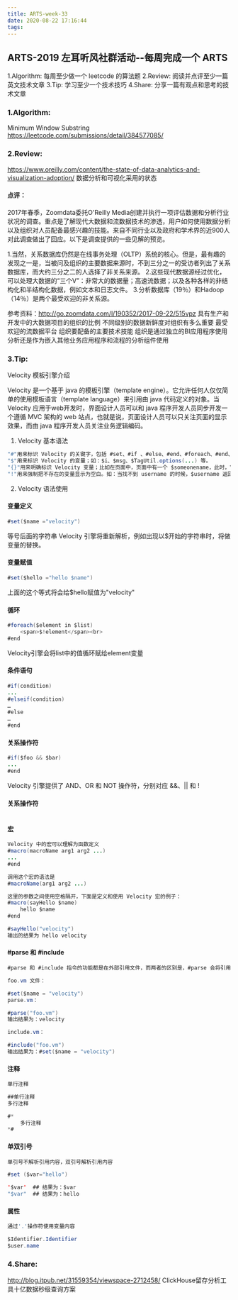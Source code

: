 ```yaml
---
title: ARTS-week-33
date: 2020-08-22 17:16:44
tags:
---
```



## ARTS-2019 左耳听风社群活动--每周完成一个 ARTS
1.Algorithm: 每周至少做一个 leetcode 的算法题
2.Review: 阅读并点评至少一篇英文技术文章
3.Tip: 学习至少一个技术技巧
4.Share: 分享一篇有观点和思考的技术文章

### 1.Algorithm:

Minimum Window Substring https://leetcode.com/submissions/detail/384577085/

### 2.Review:

https://www.oreilly.com/content/the-state-of-data-analytics-and-visualization-adoption/
数据分析和可视化采用的状态

#### 点评：

2017年春季，Zoomdata委托O'Reilly Media创建并执行一项评估数据和分析行业状况的调查。重点是了解现代大数据和流数据技术的渗透，用户如何使用数据分析以及组织对人员配备最感兴趣的技能。来自不同行业以及政府和学术界的近900人对此调查做出了回应。以下是调查提供的一些见解的预览。

1.当然，关系数据库仍然是在线事务处理（OLTP）系统的核心。但是，最有趣的发现之一是，当被问及组织的主要数据来源时，不到三分之一的受访者列出了关系数据库，而大约三分之二的人选择了非关系来源。
2.这些现代数据源经过优化，可以处理大数据的“三个V”：非常大的数据量；高速流数据；以及各种各样的非结构化和半结构化数据，例如文本和日志文件。
3.分析数据库（19％）和Hadoop（14％）是两个最受欢迎的非关系源。

参考资料：http://go.zoomdata.com/l/190352/2017-09-22/515vpz
具有生产和开发中的大数据项目的组织的比例
不同级别的数据新鲜度对组织有多么重要
最受欢迎的流数据平台
组织要配备的主要技术技能
组织是通过独立的BI应用程序使用分析还是作为嵌入其他业务应用程序和流程的分析组件使用

### 3.Tip:

Velocity 模板引擎介绍

Velocity 是一个基于 java 的模板引擎（template engine）。它允许任何人仅仅简单的使用模板语言（template language）来引用由 java 代码定义的对象。当 Velocity 应用于web开发时，界面设计人员可以和 java 程序开发人员同步开发一个遵循 MVC 架构的 web 站点，也就是说，页面设计人员可以只关注页面的显示效果，而由 java 程序开发人员关注业务逻辑编码。

1. Velocity 基本语法

```java
"#"用来标识 Velocity 的关键字，包括 #set、#if 、#else、#end、#foreach、#end、#include、#parse、#macro 等；
"$"用来标识 Velocity 的变量；如：$i、$msg、$TagUtil.options(...) 等。
"{}"用来明确标识 Velocity 变量；比如在页面中，页面中有一个 $someonename，此时，Velocity 将把 someonename 作为变量名，若我们程序是想在 someone 这个变量的后面紧接着显示 name 字符，则上面的标签应该改成 ${someone}name。
"!"用来强制把不存在的变量显示为空白。如：当找不到 username 的时候，$username 返回字符串 "$username"，而 $!username 返回空字符串""
```

2. Velocity 语法使用

#### 变量定义
```java
#set($name ="velocity")
```
等号后面的字符串 Velocity 引擎将重新解析，例如出现以$开始的字符串时，将做变量的替换。

#### 变量赋值
```java
#set($hello ="hello $name")
```
上面的这个等式将会给$hello赋值为"velocity"

#### 循环
```java
#foreach($element in $list) 
    <span>$!element</span><br>
#end
```
Velocity引擎会将list中的值循环赋给element变量

#### 条件语句
```java
#if(condition)
...
#elseif(condition)
…
#else
…
#end
```

#### 关系操作符
```java
#if($foo && $bar)
...
#end
```
Velocity 引擎提供了 AND、OR 和 NOT 操作符，分别对应 &&、|| 和 !

#### 关系操作符
```java

```

#### 宏
```java
Velocity 中的宏可以理解为函数定义
#macro(macroName arg1 arg2 ...)
...
#end

调用这个宏的语法是
#macroName(arg1 arg2 ...)

这里的参数之间使用空格隔开，下面是定义和使用 Velocity 宏的例子：
#macro(sayHello $name)
    hello $name
#end

#sayHello("velocity")
输出的结果为 hello velocity
```

#### #parse 和 #include
```java
#parse 和 #include 指令的功能都是在外部引用文件，而两者的区别是，#parse 会将引用的内容当成类似于源码文件，会将内容在引入的地方进行解析，#include 是将引入文件当成资源文件，会将引入内容原封不动地以文本输出。分别看以下例子：

foo.vm 文件：

#set($name = "velocity")
parse.vm：

#parse("foo.vm")
输出结果为：velocity

include.vm：

#include("foo.vm")
输出结果为：#set($name = "velocity")
```

#### 注释
```java
单行注释

##单行注释
多行注释

#*
    多行注释
*#
```

#### 单双引号
```java
单引号不解析引用内容，双引号解析引用内容

#set ($var="hello")

'$var'  ## 结果为：$var
"$var"  ## 结果为：hello
```

#### 属性
```java
通过'.'操作符使用变量内容

$Identifier.Identifier
$user.name
```

### 4.Share:

http://blog.itpub.net/31559354/viewspace-2712458/
ClickHouse留存分析工具十亿数据秒级查询方案